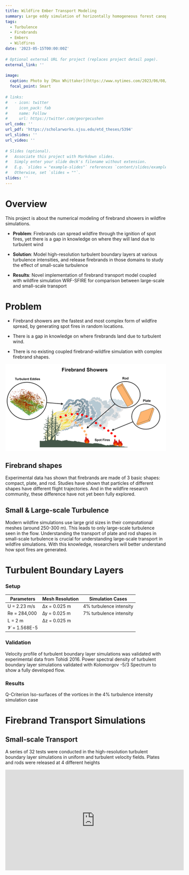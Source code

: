 ```yaml
---
title: Wildfire Ember Transport Modeling
summary: Large eddy simulation of horizontally homogeneous forest canopy for validation of PALM.
tags:
  - Turbulence
  - Firebrands
  - Embers
  - Wildfires
date: '2023-05-15T00:00:00Z'

# Optional external URL for project (replaces project detail page).
external_link: ''

image:
  caption: Photo by [Max Whittaker](https://www.nytimes.com/2023/06/08/opinion/smoke-air-quality-what-started-the-wildfire.html) on NY Times
  focal_point: Smart

# links:
#   - icon: twitter
#     icon_pack: fab
#     name: Follow
#     url: https://twitter.com/georgecushen
url_code: ''
url_pdf: 'https://scholarworks.sjsu.edu/etd_theses/5394'
url_slides: ''
url_video: ''

# Slides (optional).
#   Associate this project with Markdown slides.
#   Simply enter your slide deck's filename without extension.
#   E.g. `slides = "example-slides"` references `content/slides/example-slides.md`.
#   Otherwise, set `slides = ""`.
slides: ''
---
```


# Overview
This project is about the numerical modeling of firebrand showers in wildfire simulations.

- **Problem**: Firebrands can spread wildfire through the ignition of spot fires, yet there is a gap in knowledge on where they will land due to turbulent wind 

- **Solution**: Model high-resolution turbulent boundary layers at various turbulence intensities, and release firebrands in those domains to study the effect of small-scale turbulence 

- **Results**: Novel implementation of firebrand transport model coupled with wildfire simulation WRF-SFIRE for comparison between large-scale and small-scale transport


# Problem
- Firebrand showers are the fastest and most complex form of wildfire spread, by generating spot fires in random locations. 

- There is a gap in knowledge on where firebrands land due to turbulent wind. 

- There is no existing coupled firebrand-wildfire simulation with complex firebrand shapes.

![Alt text](image.png)

## Firebrand shapes
Experimental data has shown that firebrands are made of 3 basic shapes: compact, plate, and rod. Studies have shown that particles of different shapes have different flight trajectories. And in the wildfire research community, these difference have not yet been fully explored.

## Small & Large-scale Turbulence
Modern wildfire simulations use large grid sizes in their computational meshes (around 250-300 m). This leads to only large-scale turbulence seen in the flow. Understanding the transport of plate and rod shapes in small-scale turbulence is crucial for understanding large-scale transport in wildfire simulations. With this knowledge, researchers will better understand how spot fires are generated.

# Turbulent Boundary Layers

### Setup
| Parameters | Mesh Resolution | Simulation Cases |
|---|---|---|
| U = 2.23 m/s  | ∆x = 0.025 m | 4% turbulence intensity |
| Re = 284,000  | ∆y = 0.025 m | 7% turbulence intensity |
| L = 2 m       | ∆z = 0.025 m |
| 𝓥 = 1.568E-5 | 

### Validation
Velocity profile of turbulent boundary layer simulations was validated with experimental data from Tohidi 2016. Power spectral density of turbulent boundary layer simulations validated with Kolomorgov -5/3 Spectrum to show a fully developed flow.

### Results
Q-Criterion
Iso-surfaces of the vortices in the 4% turbulence intensity simulation case



# Firebrand Transport Simulations

## Small-scale Transport
A series of 32 tests were conducted in the high-resolution turbulent boundary layer simulations in uniform and turbulent velocity fields. Plates and rods were released at 4 different heights

<iframe width="560" height="315" src="https://www.youtube.com/embed/0_YlRZiG-ZM?si=HC3_auktdFZstQNZ" title="YouTube video player" frameborder="0" allow="accelerometer; autoplay; clipboard-write; encrypted-media; gyroscope; picture-in-picture; web-share" allowfullscreen></iframe>